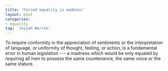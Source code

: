 ```yaml
---
title: 'Forced equality is madness'
layout: post
categories:
- equality
tag: 'Josiah Warren'
---
```


To require conformity in the appreciation of sentiments or the interpretation of language, or uniformity of thought, feeling, or action, is a fundamental error in human legislation --- a madness which would be only equaled by requiring all men to possess the same countenance, the same voice or the same stature.